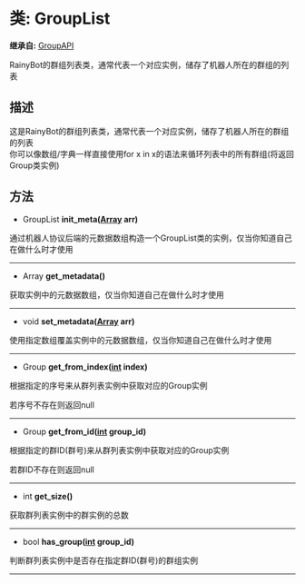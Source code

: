 # 类: GroupList  
  
**继承自:** [GroupAPI](GroupAPI.md)  
  
RainyBot的群组列表类，通常代表一个对应实例，储存了机器人所在的群组的列表  
  
## 描述  
  
这是RainyBot的群组列表类，通常代表一个对应实例，储存了机器人所在的群组的列表   
你可以像数组/字典一样直接使用for x in x的语法来循环列表中的所有群组(将返回Group类实例)  
  
## 方法 
  
- GroupList **init_meta([Array](https://docs.godotengine.org/en/latest/classes/class_array.html) arr)**  
  
通过机器人协议后端的元数据数组构造一个GroupList类的实例，仅当你知道自己在做什么时才使用  
  
---  
  
- Array **get_metadata()**  
  
获取实例中的元数据数组，仅当你知道自己在做什么时才使用  
  
---  
  
- void **set_metadata([Array](https://docs.godotengine.org/en/latest/classes/class_array.html) arr)**  
  
使用指定数组覆盖实例中的元数据数组，仅当你知道自己在做什么时才使用  
  
---  
  
- Group **get_from_index([int](https://docs.godotengine.org/en/latest/classes/class_int.html) index)**  
  
根据指定的序号来从群列表实例中获取对应的Group实例   
  
若序号不存在则返回null  
  
---  
  
- Group **get_from_id([int](https://docs.godotengine.org/en/latest/classes/class_int.html) group_id)**  
  
根据指定的群ID(群号)来从群列表实例中获取对应的Group实例   
  
若群ID不存在则返回null  
  
---  
  
- int **get_size()**  
  
获取群列表实例中的群实例的总数  
  
---  
  
- bool **has_group([int](https://docs.godotengine.org/en/latest/classes/class_int.html) group_id)**  
  
判断群列表实例中是否存在指定群ID(群号)的群组实例  
  
---  
  

